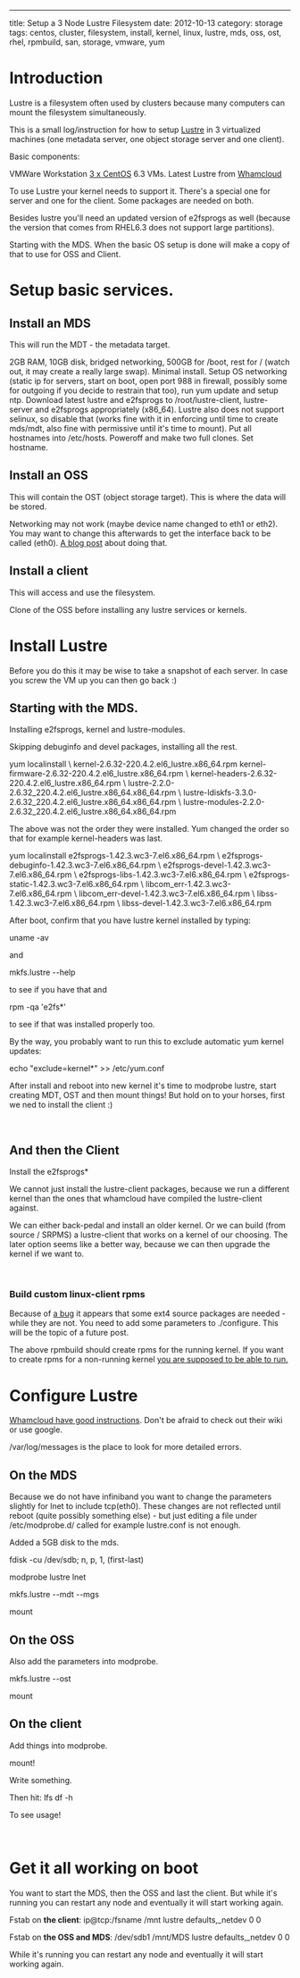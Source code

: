 ---
title: Setup a 3 Node Lustre Filesystem
date: 2012-10-13
category: storage
tags: centos, cluster, filesystem, install, kernel, linux, lustre, mds, oss, ost, rhel, rpmbuild, san, storage, vmware, yum

# Introduction

Lustre is a filesystem often used by clusters because many computers can mount the filesystem simultaneously.

This is a small log/instruction for how to setup [Lustre](http://wiki.whamcloud.com/display/PUB/Documentation "whamcloud wiki") in 3 virtualized machines (one metadata server, one object storage server and one client).

Basic components:

VMWare Workstation [3 x CentOS](http://www.nic.funet.fi "finnish mirror") 6.3 VMs. Latest Lustre from [Whamcloud](http://www.whamcloud.com/ "http://www.whamcloud.com/")

To use Lustre your kernel needs to support it. There's a special one for server and one for the client. Some packages are needed on both.

Besides lustre you'll need an updated version of e2fsprogs as well (because the version that comes from RHEL6.3 does not support large partitions).

Starting with the MDS. When the basic OS setup is done will make a copy of that to use for OSS and Client.

# Setup basic services.

## Install an MDS

This will run the MDT - the metadata target.

2GB RAM, 10GB disk, bridged networking, 500GB for /boot, rest for / (watch out, it may create a really large swap). Minimal install. Setup OS networking (static ip for servers, start on boot, open port 988 in firewall, possibly some for outgoing if you decide to restrain that too), run yum update and setup ntp. Download latest lustre and e2fsprogs to /root/lustre-client, lustre-server and e2fsprogs appropriately (x86\_64). Lustre also does not support selinux, so disable that (works fine with it in enforcing until time to create mds/mdt, also fine with permissive until it's time to mount). Put all hostnames into /etc/hosts. Poweroff and make two full clones. Set hostname.

## Install an OSS

This will contain the OST (object storage target). This is where the data will be stored.

Networking may not work (maybe device name changed to eth1 or eth2). You may want to change this afterwards to get the interface back to be called (eth0). [A blog post](http://www.banym.de/linux/centos/change-network-device-name-from-eth1-back-to-eth0) about doing that.

## Install a client

This will access and use the filesystem.

Clone of the OSS before installing any lustre services or kernels.

# Install Lustre

Before you do this it may be wise to take a snapshot of each server. In case you screw the VM up you can then go back :)

## Starting with the MDS.

Installing e2fsprogs, kernel and lustre-modules.

Skipping debuginfo and devel packages, installing all the rest.

yum localinstall \\ 
kernel-2.6.32-220.4.2.el6\_lustre.x86\_64.rpm kernel-firmware-2.6.32-220.4.2.el6\_lustre.x86\_64.rpm \\
kernel-headers-2.6.32-220.4.2.el6\_lustre.x86\_64.rpm \\
lustre-2.2.0-2.6.32\_220.4.2.el6\_lustre.x86\_64.x86\_64.rpm \\ 
lustre-ldiskfs-3.3.0-2.6.32\_220.4.2.el6\_lustre.x86\_64.x86\_64.rpm \\
lustre-modules-2.2.0-2.6.32\_220.4.2.el6\_lustre.x86\_64.x86\_64.rpm

The above was not the order they were installed. Yum changed the order so that for example kernel-headers was last.

yum localinstall e2fsprogs-1.42.3.wc3-7.el6.x86\_64.rpm \\
e2fsprogs-debuginfo-1.42.3.wc3-7.el6.x86\_64.rpm \\
e2fsprogs-devel-1.42.3.wc3-7.el6.x86\_64.rpm \\
e2fsprogs-libs-1.42.3.wc3-7.el6.x86\_64.rpm \\
e2fsprogs-static-1.42.3.wc3-7.el6.x86\_64.rpm \\
libcom\_err-1.42.3.wc3-7.el6.x86\_64.rpm \\
libcom\_err-devel-1.42.3.wc3-7.el6.x86\_64.rpm \\
libss-1.42.3.wc3-7.el6.x86\_64.rpm \\
libss-devel-1.42.3.wc3-7.el6.x86\_64.rpm

After boot, confirm that you have lustre kernel installed by typing:

uname -av

and

mkfs.lustre --help

to see if you have that and

rpm -qa 'e2fs\*'

to see if that was installed properly too.

By the way, you probably want to run this to exclude automatic yum kernel updates:

echo "exclude=kernel\*" >> /etc/yum.conf

After install and reboot into new kernel it's time to modprobe lustre, start creating MDT, OST and then mount things! But hold on to your horses, first we ned to install the client :)

 

## And then the Client

Install the e2fsprogs\*

We cannot just install the lustre-client packages, because we run a different kernel than the ones that whamcloud have compiled the lustre-client against.

We can either back-pedal and install an older kernel. Or we can build (from source / SRPMS) a lustre-client that works on a kernel of our choosing. The later option seems like a better way, because we can then upgrade the kernel if we want to.

 

### Build custom linux-client rpms

Because of [a bug](http://jira.whamcloud.com/browse/LU-1868) it appears that some ext4 source packages are needed - while they are not. You need to add some parameters to ./configure. This will be the topic of a future post.

The above rpmbuild should create rpms for the running kernel. If you want to create rpms for a non-running kernel [you are supposed to be able to run.](http://wiki.whamcloud.com/display/PUB/Rebuilding+the+Lustre-client+rpms+for+a+new+kernel "whamcloud wiki")

# Configure Lustre

[Whamcloud have good instructions](http://wiki.whamcloud.com/display/PUB/Create+and+Mount+a+Lustre+Filesystem). Don't be afraid to check out their wiki or use google.

/var/log/messages is the place to look for more detailed errors.

## On the MDS

Because we do not have infiniband you want to change the parameters slightly for lnet to include tcp(eth0). These changes are not reflected until reboot (quite possibly something else) - but just editing a file under /etc/modprobe.d/ called for example lustre.conf is not enough.

Added a 5GB disk to the mds.

fdisk -cu /dev/sdb; n, p, 1, (first-last)

modprobe lustre lnet

mkfs.lustre --mdt --mgs

mount

## On the OSS

Also add the parameters into modprobe.

mkfs.lustre --ost

mount

## On the client

Add things into modprobe.

mount!

Write something.

Then hit: lfs df -h

To see usage!

 

# Get it all working on boot

You want to start the MDS, then the OSS and last the client. But while it's running you can restart any node and eventually it will start working again.

Fstab on **the client**: ip@tcp:/fsname /mnt lustre defaults,\_netdev 0 0

Fstab on **the OSS and MDS**: /dev/sdb1 /mnt/MDS lustre defaults,\_netdev 0 0

While it's running you can restart any node and eventually it will start working again.
